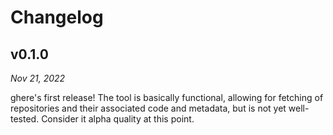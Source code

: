 # Changelog

## v0.1.0

*Nov 21, 2022*

ghere's first release! The tool is basically functional, allowing for fetching
of repositories and their associated code and metadata, but is not yet
well-tested. Consider it alpha quality at this point.
